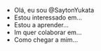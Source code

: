 -   Olá, eu sou @SaytonYukata 
-    Estou interessado em...  
-    Estou a aprender...  
-    Im quer colaborar em...  
-    Como chegar a mim...  

<!---
SaytonYukata/SaytonYukata é um repositório especial porque o seu README.md (este ficheiro) aparece no seu perfil GitHub.
Pode clicar no link Preview para ver as suas alterações.
--->
